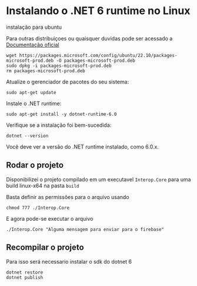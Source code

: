 # Instalando o .NET 6 runtime no Linux

instalação para ubuntu

Para outras distribuiçoes ou quaisquer duvidas pode ser acessado a [Documentação oficial](https://learn.microsoft.com/pt-br/dotnet/core/install/linux)



```
wget https://packages.microsoft.com/config/ubuntu/22.10/packages-microsoft-prod.deb -O packages-microsoft-prod.deb
sudo dpkg -i packages-microsoft-prod.deb
rm packages-microsoft-prod.deb
```

Atualize o gerenciador de pacotes do seu sistema:


```
sudo apt-get update
```

Instale o .NET runtime:

```
sudo apt-get install -y dotnet-runtime-6.0
```

Verifique se a instalação foi bem-sucedida:

```
dotnet --version
```

Você deve ver a versão do .NET runtime instalado, como 6.0.x.


## Rodar o projeto

Disponibilizei o projeto compilado em um executavel ``Interop.Core`` para uma build linux-x64 na pasta ``build``

Basta definir as permissões para o arquivo usando 
```
chmod 777 ./Interop.Core
```

E agora pode-se executar o arquivo
```
./Interop.Core "Alguma mensagem para enviar para o firebase"
```

## Recompilar o projeto

Para isso será necessario instalar o sdk do dotnet 6

```
dotnet restore
dotnet publish
```
